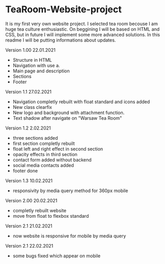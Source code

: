 # TeaRoom-Website-project
It is my first very own website project. I selected tea room becouse I am huge tea culture enthusiastic.
On beggining I will be based on HTML and CSS, but in future I will implement some more advanced solutions.
In this readme I will be putting informations about updates.

Version 1.00 22.01.2021
- Structure in HTML
- Navigation with use a.
- Main page and description
- Sections
- Footer

Version 1.1 27.02.2021
- Navigation completly rebuilt with float standard and icons added
- New class clearfix
- New logo and background with attachment function.
- Text shadow after navigate on "Warsaw Tea Room"

Version 1.2 2.02.2021
- three sections added
- first section completly rebuilt
- float left and right effect in second section
- opacity effects in third section
- contact form added without backend
- social media contacts added
- footer done

Version 1.3 10.02.2021
- responsivity by media query method for 360px mobile

Version 2.00 20.02.2021
- completly rebuilt website
- move from float to flexbox standard

Version 2.1 21.02.2021
- now website is responsive for mobile by media query

Version 2.1 22.02.2021
- some bugs fixed which appear on mobile
